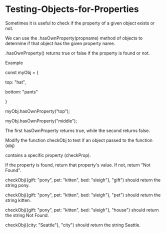 # Testing-Objects-for-Properties

Sometimes it is useful to check if the property of a given object exists or not. 

We can use the .hasOwnProperty(propname) method of objects to determine if that object has the given property name. 
 
.hasOwnProperty() returns true or false if the property is found or not.

Example

const myObj = {

  top: "hat",
  
  bottom: "pants"
  
  }
  
myObj.hasOwnProperty("top");

myObj.hasOwnProperty("middle");

The first hasOwnProperty returns true, while the second returns false.

Modify the function checkObj to test if an object passed to the function (obj) 

contains a specific property (checkProp). 

If the property is found, return that property's value. If not, return "Not Found".

checkObj({gift: "pony", pet: "kitten", bed: "sleigh"}, "gift") should return the string pony.

checkObj({gift: "pony", pet: "kitten", bed: "sleigh"}, "pet") should return the string kitten.

checkObj({gift: "pony", pet: "kitten", bed: "sleigh"}, "house") should return the string Not Found.

checkObj({city: "Seattle"}, "city") should return the string Seattle.
